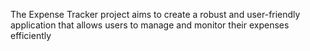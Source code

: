 The Expense Tracker project aims to create a robust and user-friendly application that allows users
to manage and monitor their expenses efficiently

